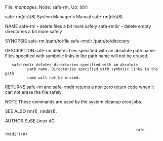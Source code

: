 File: *manpages*,  Node: safe-rm,  Up: (dir)

safe-rm(dir)(8)             System Manager's Manual            safe-rm(dir)(8)



NAME
       safe-rm - delete files a bit more safely
       safe-rmdir - delete empty directories a bit more safely

SYNOPSIS
       safe-rm /path/to/file
       safe-rmdir /path/to/directory

DESCRIPTION
       safe-rm deletes files specified with an absolute path
              name.  Files specified with symbolic links in the path name will
              not be erased.

       safe-rmdir deletes directories specified with an absolute
              path name. Directories specified with symbolic links in the path
              name will not be erased.

RETURNS
       safe-rm  and  safe-rmdir returns a non zero return code when it can not
       erase the file safely.

NOTE
       These commands are used by the system cleanup cron jobs.

SEE ALSO
       rm(1), rmdir(1).

AUTHOR
       SuSE Linux AG



                                                               safe-rm(dir)(8)
